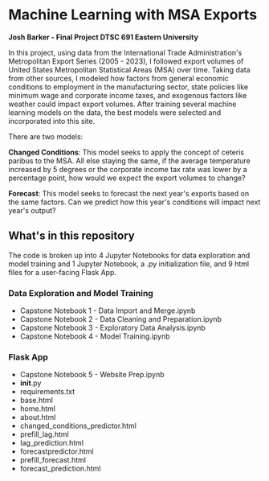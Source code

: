 # Machine Learning with MSA Exports
<b> Josh Barker - Final Project DTSC 691 Eastern University </b>

In this project, using data from the International Trade Administration's Metropolitan Export Series (2005 - 2023), I followed export volumes of United States Metropolitan Statistical Areas (MSA) over time. Taking data from other sources, I modeled how factors from general economic conditions to employment in the manufacturing sector, state policies like minimum wage and corporate income taxes, and exogenous factors like weather could impact export volumes. After training several machine learning models on the data, the best models were selected and incorporated into this site.

There are two models:

<b>Changed Conditions</b>: This model seeks to apply the concept of ceteris paribus to the MSA. All else staying the same, if the average temperature increased by 5 degrees or the corporate income tax rate was lower by a percentage point, how would we expect the export volumes to change?

<b>Forecast</b>: This model seeks to forecast the next year's exports based on the same factors. Can we predict how this year's conditions will impact next year's output?

## What's in this repository
The code is broken up into 4 Jupyter Notebooks for data exploration and model training and 1 Jupyter Notebook, a .py initialization file, and 9 html files for a user-facing Flask App.

### Data Exploration and Model Training
* Capstone Notebook 1 - Data Import and Merge.ipynb
* Capstone Notebook 2 - Data Cleaning and Preparation.ipynb
* Capstone Notebook 3 - Exploratory Data Analysis.ipynb
* Capstone Notebook 4 - Model Training.ipynb

### Flask App
* Capstone Notebook 5 - Website Prep.ipynb
* __init__.py
* requirements.txt
* base.html
* home.html
* about.html
* changed_conditions_predictor.html
* prefill_lag.html
* lag_prediction.html
* forecastpredictor.html
* prefill_forecast.html
* forecast_prediction.html
